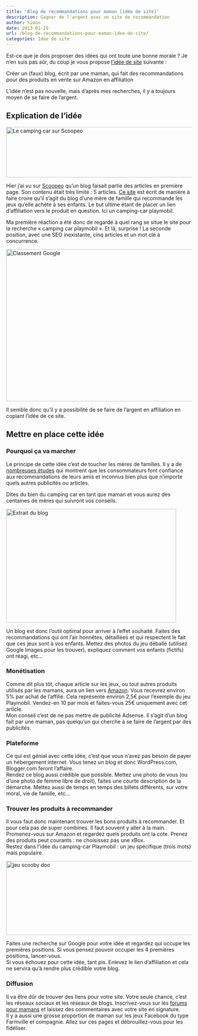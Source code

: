 ```yaml
---
title: 'Blog de recommandations pour maman [idée de site]'
description: Gagner de l'argent avec un site de recommandation
author: Simon
date: 2013-01-29
url: /blog-de-recommandations-pour-maman-idee-de-site/
categories: Idée de site
---
```

Est-ce que je dois proposer des idées qui ont toute une bonne morale ? Je n’en suis pas sûr, du coup je vous propose <a href="http://www.bygga.fr/categories/idee-de-site/" title="Idée de site web" target="_blank">l’idée de site</a> suivante :

Créer un (faux) blog, écrit par une maman, qui fait des recommandations pour des produits en vente sur Amazon en affiliation

L’idée n’est pas nouvelle, mais d’après mes recherches, il y a toujours moyen de se faire de l’argent.

## Explication de l’idée

<img src="http://www.bygga.fr/wp-content/uploads/2013/01/scoopeo.jpg" alt="Le camping car sur Scoopeo" width="589" height="137" class="size-full wp-image-645" />
 
Hier j’ai vu sur <a href="http://scoopeo.com/" title="Scoopeo" target="_blank">Scoopeo</a> qu’un blog faisait partie des articles en première page. Son contenu était très limité : 5 articles. <a href="http://www.lesjouetsdemesenfants.com/camping-car-playmobil-4859/#camping-car" title="site" target="_blank">Ce site</a> est écrit de manière à faire croire qu’il s’agit du blog d’une mère de famille qui recommande les jeux qu’elle achète à ses enfants. Le but ultime étant de placer un lien d’affiliation vers le produit en question. Ici un camping-car playmobil. 

Ma première réaction a été donc de regardé à quel rang se situe le site pour la recherche « camping car playmobil ». Et là, surprise ! La seconde position, avec une SEO inexistante, cinq articles et un mot clé à concurrence.  

<img src="http://www.bygga.fr/wp-content/uploads/2013/01/classement-Google.jpg" alt="Classement Google" width="600" height="413" class="size-full wp-image-646" />

Il semble donc qu’il y a possibilité de se faire de l’argent en affiliation en copiant l’idée de ce site.

## Mettre en place cette idée

### Pourquoi ça va marcher

Le principe de cette idée c’est de toucher les mères de familles. Il y a de <a href="http://blog.nielsen.com/nielsenwire/consumer/global-advertising-consumers-trust-real-friends-and-virtual-strangers-the-most/" title="Nielsen" target="_blank">nombreuses études</a> qui montrent que les consommateurs font confiance aux recommandations de leurs amis et inconnus bien plus que n’importe quels autres publicités ou articles.

Dites du bien du camping car en tant que maman et vous aurez des centaines de mères qui suivront vos conseils. 

<img src="http://www.bygga.fr/wp-content/uploads/2013/01/extrait-du-blo.jpg" alt="Extrait du blog" width="461" height="309" class="size-full wp-image-647" />
  
Un blog est donc l’outil optimal pour arriver à l’effet souhaité. Faites des recommandations qui ont l’air honnêtes, détaillées et qui respectent le fait que ces jeux sont à vos enfants. Mettez des photos du jeu déballé (utilisez Google Images pour les trouver), expliquez comment vos enfants (fictifs) ont réagi, etc…

### Monétisation

Comme dit plus tôt, chaque article sur les jeux, ou tout autres produits utilisés par les mamans, aura un lien vers <a href="https://partenaires.amazon.fr/" title="Partenaire Amazon" target="_blank">Amazon</a>. Vous recevrez environ 5% par achat de l’affilié. Cela représente environ 2,5€ pour l’exemple du jeu Playmobil. Vendez-en 10 par mois et faites-vous 25€ uniquement avec cet article.  
Mon conseil c’est de ne pas mettre de publicité Adsense. Il s’agit d’un blog fait par une maman, pas quelqu’un qui cherche à se faire de l’argent par des publicités.

### Plateforme

Ce qui est génial avec cette idée, c’est que vous n’avez pas besoin de payer un hébergement internet. Vous tenez un blog et donc WordPress.com, Blogger.com feront l’affaire.  
Rendez ce blog aussi crédible que possible. Mettez une photo de vous (ou d’une photo de femme libre de droit), faites une courte description de la démarche. Mettez aussi de temps en temps des billets différents, sur votre moral, vie de famille, etc…

### Trouver les produits à recommander

Il vous faut donc maintenant trouver les bons produits à recommander. Et pour cela pas de super combines. Il faut souvent y aller à la main.  
Promenez-vous sur Amazon et regardez quels produits ont la cote. Prenez des produits peut courants : ne choisissez pas une xBox.  
Restez dans l’idée du camping-car Playmobil : un jeu spécifique (trois mots) mais populaire.  

<img src="http://www.bygga.fr/wp-content/uploads/2013/01/jeu-scooby-doo.jpg" alt="jeu scooby doo" width="600" height="201" class="size-full wp-image-648" />
  
Faites une recherche sur Google pour votre idée et regardez qui occupe les premières positions. Si vous pensez pouvoir occuper les 4 premières positions, lancer-vous.  
Si vous échouez pour cette idée, tant pis. Enlevez le lien d’affiliation et cela ne servira qu’à rendre plus crédible votre blog.

### Diffusion

Il va être dûr de trouver des liens pour votre site. Votre seule chance, c’est les réseaux sociaux et les réseaux de blogs. Inscrivez-vous sur les <a href="http://www.mamanpourlavie.com/forum/" title="Forum pour mamans" target="_blank">forums pour mamans</a> et laissez des commentaires avec votre site en signature.  
Il y a aussi une grosse proportion de maman sur les jeux Facebook du type Farmville et compagnie. Allez sur ces pages et débrouillez-vous pour les fidéliser.